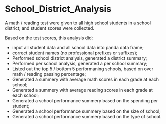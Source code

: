 # School_District_Analysis

A math / reading test were given to all high school students in a school district; and student scores were collected.

Based on the test scores, this analysis did:  
- input all student data and all school data into panda data frame;  
- correct student names (no professional prefixes or suffixes);  
- Performed school district analysis, generated a district summary;  
- Performed per school analysis, generated a per school summary;  
- Listed out the top 5 / bottom 5 performaning schools, based on over math / reading passing percentage;  
- Generated a summery with average math scores in each grade at each school;  
- Generated a summery with average reading scores in each grade at each school;  
- Generated a school performance summery based on the spending per student;  
- Generated a school performance summery based on the size of school;  
- Generated a school performance summery based on the type of school.  

